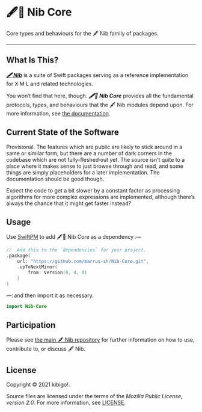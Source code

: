#  🖋🥑 Nib Core  #

Core types and behaviours for the 🖋 Nib family of packages.

___


##  What Is This?  ##

[**_🖋 Nib_**](https://github.com/marrus-sh/Nib) is a suite of Swift packages serving as a reference implementation for X·M·L and related technologies.

You won’t find that here, though.
**_🖋🥑 Nib Core_** provides all the fundamental protocols, types, and behaviours that the 🖋 Nib modules depend upon.
For more information, see [the documentation](Sources/Nib·Core/Documentation.docc).


##  Current State of the Software  ##

Provisional.
The features which are public are likely to stick around in a same or similar form, but there are a number of dark corners in the codebase which are not fully-fleshed·out yet.
The source isn’t quite to a place where it makes sense to just browse through and read, and some things are simply placeholders for a later implementation.
The documentation should be good though.

Expect the code to get a bit slower by a constant factor as processing algorithms for more complex expressions are implemented, although there’s always the chance that it might get faster instead?


##  Usage  ##

Use [SwiftPM](https://swift.org/package-manager/) to add 🖋🥑 Nib Core as a dependency :—

```swift
//  Add this to the `dependencies` for your project.
.package(
	url: "https://github.com/marrus-sh/Nib-Core.git",
	.upToNextMinor(
		from: Version(0, 4, 0)
	)
)
```

—: and then import it as necessary.

```swift
import Nib·Core
```

##  Participation  ##

Please see [the main 🖋 Nib repository](https://github.com/marrus-sh/Nib) for further information on how to use, contribute to, or discuss 🖋 Nib.

##  License  ##

Copyright © 2021 kibigo!.

Source files are licensed under the terms of the _Mozilla Public License, version 2.0_.
For more information, see [LICENSE](LICENSE).
